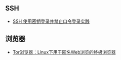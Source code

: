 ## SSH
 - [SSH 使用密钥登录并禁止口令登录实践](2015_07_08_001.md)

## 浏览器

 - [Tor浏览器：Linux下用于匿名Web浏览的终极浏览器](https://linux.cn/article-5778-1.html)
